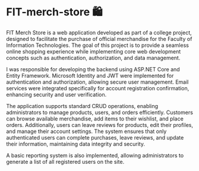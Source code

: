 # FIT-merch-store 🛍️

FIT Merch Store is a web application developed as part of a college project, designed to facilitate the purchase of official merchandise for the Faculty of Information Technologies. The goal of this project is to provide a seamless online shopping experience while implementing core web development concepts such as authentication, authorization, and data management.

I was responsible for developing the backend using ASP.NET Core and Entity Framework. Microsoft Identity and JWT were implemented for authentication and authorization, allowing secure user management. Email services were integrated specifically for account registration confirmation, enhancing security and user verification.

The application supports standard CRUD operations, enabling administrators to manage products, users, and orders efficiently. Customers can browse available merchandise, add items to their wishlist, and place orders. Additionally, users can leave reviews for products, edit their profiles, and manage their account settings. The system ensures that only authenticated users can complete purchases, leave reviews, and update their information, maintaining data integrity and security.

A basic reporting system is also implemented, allowing administrators to generate a list of all registered users on the site.